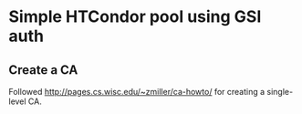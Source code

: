 # Simple HTCondor pool using GSI auth
## Create a CA
Followed http://pages.cs.wisc.edu/~zmiller/ca-howto/ for creating a single-level CA.

